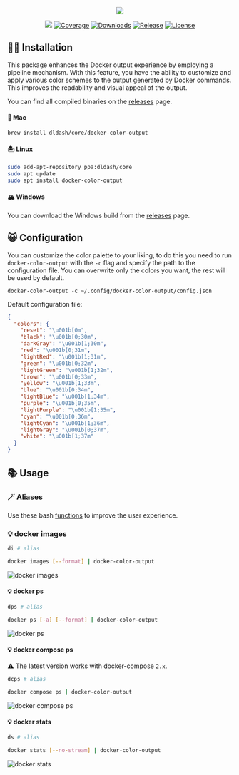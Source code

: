 <p align="center">
  <img src="https://user-images.githubusercontent.com/5787193/161379988-21c856ef-839a-433e-b014-e81042adac6d.png">
</p>

<p align="center">
  <a href="https://github.com/devemio/docker-color-output/actions/workflows/workflow.yml"><img src="https://img.shields.io/github/actions/workflow/status/devemio/docker-color-output/workflow.yml?branch=main"></a>
  <a href="https://codecov.io/gh/devemio/docker-color-output"><img src="https://img.shields.io/codecov/c/gh/devemio/docker-color-output" alt="Coverage"></a>
  <a href="https://github.com/devemio/docker-color-output/releases"><img src="https://img.shields.io/github/downloads/devemio/docker-color-output/total?color=brightgreen" alt="Downloads"></a>
  <a href="https://github.com/devemio/docker-color-output/releases"><img src="https://img.shields.io/github/v/release/devemio/docker-color-output" alt="Release"></a>
  <a href="https://opensource.org/licenses/MIT"><img src="https://img.shields.io/badge/license-MIT-green.svg" alt="License"></a>
</p>


## 👨‍💻 Installation

This package enhances the Docker output experience by employing a pipeline mechanism. With this feature, you have
the ability to customize and apply various color schemes to the output generated by Docker commands. This improves
the readability and visual appeal of the output.

You can find all compiled binaries on the [releases](https://github.com/devemio/docker-color-output/releases) page.

#### 🍏 Mac

```bash
brew install dldash/core/docker-color-output
```

#### 🏝 Linux

```bash
sudo add-apt-repository ppa:dldash/core
sudo apt update
sudo apt install docker-color-output
```

#### 🏔️ Windows

You can download the Windows build from the [releases](https://github.com/devemio/docker-color-output/releases) page.

## 😺 Configuration

You can customize the color palette to your liking, to do this you need to run `docker-color-output` with the `-c`
flag and specify the path to the configuration file. You can overwrite only the colors you want, the rest will be
used by default.

```shell
docker-color-output -c ~/.config/docker-color-output/config.json
```

Default configuration file:

```json
{
  "colors": {
    "reset": "\u001b[0m",
    "black": "\u001b[0;30m",
    "darkGray": "\u001b[1;30m",
    "red": "\u001b[0;31m",
    "lightRed": "\u001b[1;31m",
    "green": "\u001b[0;32m",
    "lightGreen": "\u001b[1;32m",
    "brown": "\u001b[0;33m",
    "yellow": "\u001b[1;33m",
    "blue": "\u001b[0;34m",
    "lightBlue": "\u001b[1;34m",
    "purple": "\u001b[0;35m",
    "lightPurple": "\u001b[1;35m",
    "cyan": "\u001b[0;36m",
    "lightCyan": "\u001b[1;36m",
    "lightGray": "\u001b[0;37m",
    "white": "\u001b[1;37m"
  }
}
```

## 📚 Usage

### 🪄 Aliases

Use these bash [functions](bash/aliases.sh) to improve the user experience.

### 💡 docker images

```bash
di # alias
```

```bash
docker images [--format] | docker-color-output
```

![docker images](https://user-images.githubusercontent.com/5787193/93581956-7ae7f580-f9aa-11ea-8f81-d6922e1ca892.png)

#### 💡 docker ps

```bash
dps # alias
```

```bash
docker ps [-a] [--format] | docker-color-output
```

![docker ps](https://user-images.githubusercontent.com/5787193/93581144-69521e00-f9a9-11ea-86bb-c23d7879c689.png)

#### 💡 docker compose ps

⚠️ The latest version works with docker-compose `2.x`.

```bash
dcps # alias
```

```bash
docker compose ps | docker-color-output
```

![docker compose ps](https://user-images.githubusercontent.com/5787193/93630916-7267dd00-f9f3-11ea-9521-e69152fa86f1.png)

#### 💡 docker stats

```bash
ds # alias
```

```bash
docker stats [--no-stream] | docker-color-output
```

![docker stats](https://github.com/devemio/docker-color-output/assets/5787193/a3134ae9-707b-4ad7-a5ea-765150d535e8)
